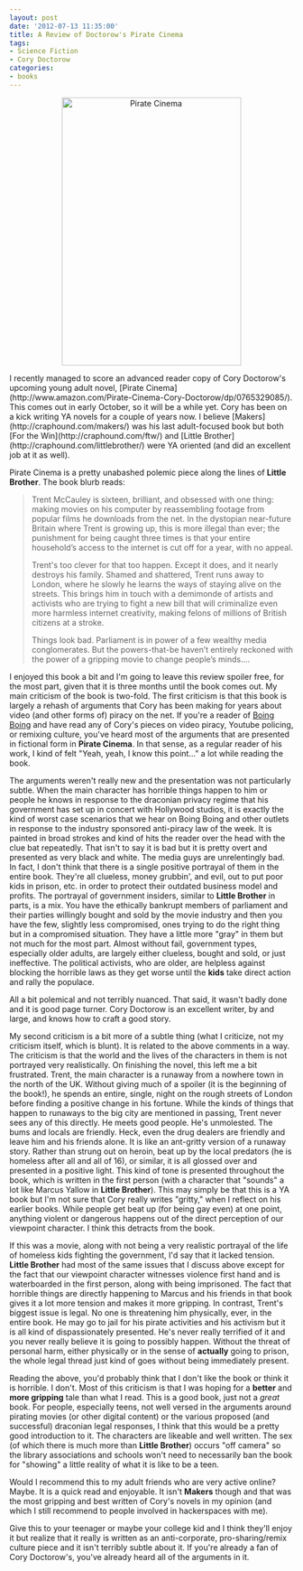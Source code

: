 ```yaml
--- 
layout: post
date: '2012-07-13 11:35:00'
title: A Review of Doctorow's Pirate Cinema
tags: 
- Science Fiction
- Cory Doctorow
categories:
- books
---
```

<p style="text-align:center"><img src="http://makehacklearn.org/images/pirate-cinema.jpg" width="318" height="475" alt="Pirate Cinema"></p>
I recently managed to score an advanced reader copy of Cory Doctorow's upcoming young adult novel, [Pirate Cinema](http://www.amazon.com/Pirate-Cinema-Cory-Doctorow/dp/0765329085/). This comes out in early October, so it will be a while yet. Cory has been on a kick writing YA novels for a couple of years now. I believe [Makers](http://craphound.com/makers/) was his last adult-focused book but both [For the Win](http://craphound.com/ftw/) and [Little Brother](http://craphound.com/littlebrother/) were YA oriented (and did an excellent job at it as well). 

Pirate Cinema is a pretty unabashed polemic piece along the lines of **Little Brother**. The book blurb reads:
>Trent McCauley is sixteen, brilliant, and obsessed with one thing: making movies on his computer by reassembling footage from popular films he downloads from the net. In the dystopian near-future Britain where Trent is growing up, this is more illegal than ever; the punishment for being caught three times is that your entire household’s access to the internet is cut off for a year, with no appeal.
>
>Trent's too clever for that too happen. Except it does, and it nearly destroys his family. Shamed and shattered, Trent runs away to London, where he slowly he learns the ways of staying alive on the streets. This brings him in touch with a demimonde of artists and activists who are trying to fight a new bill that will criminalize even more harmless internet creativity, making felons of millions of British citizens at a stroke. 
>
>Things look bad. Parliament is in power of a few wealthy media conglomerates. But the powers-that-be haven’t entirely reckoned with the power of a gripping movie to change people’s minds….

I enjoyed this book a bit and I'm going to leave this review spoiler free, for the most part, given that it is three months until the book comes out. My main criticism of the book is two-fold. The first criticism is that this book is largely a rehash of arguments that Cory has been making for years about video (and other forms of) piracy on the net. If you're a reader of [Boing Boing](http://boingboing.net/) and have read any of Cory's pieces on video piracy, Youtube policing, or remixing culture, you've heard most of the arguments that are presented in fictional form in **Pirate Cinema**.  In that sense, as a regular reader of his work, I kind of felt "Yeah, yeah, I know this point…" a lot while reading the book. 

The arguments weren't really new and the presentation was not particularly subtle. When the main character has horrible things happen to him or people he knows in response to the draconian privacy regime that his government has set up in concert with Hollywood studios, it is exactly the kind of worst case scenarios that we hear on Boing Boing and other outlets in response to the industry sponsored anti-piracy law of the week. It is painted in broad strokes and kind of hits the reader over the head with the clue bat repeatedly. That isn't to say it is bad but it is pretty overt and presented as very black and white. The media guys are unrelentingly bad. In fact, I don't think that there is a single positive portrayal of them in the entire book. They're all clueless, money grubbin', and evil, out to put poor kids in prison, etc. in order to protect their outdated business model and profits. The portrayal of government insiders, similar to **Little Brother** in parts, is a mix. You have the ethically bankrupt members of parliament and their parties willingly bought and sold by the movie industry and then you have the few, slightly less compromised, ones trying to do the right thing but in a compromised situation. They have a little more "gray" in them but not much for the most part. Almost without fail, government types, especially older adults, are largely either clueless, bought and sold, or just ineffective. The political activists, who are older, are helpless against blocking the horrible laws as they get worse until the **kids** take direct action and rally the populace. 

All a bit polemical and not terribly nuanced. That said, it wasn't badly done and it is good page turner. Cory Doctorow is an excellent writer, by and large, and knows how to craft a good story.

My second criticism is a bit more of a subtle thing (what I criticize, not my criticism itself, which is blunt). It is related to the above comments in a way. The criticism is that the world and the lives of the characters in them is not portrayed very realistically. On finishing the novel, this left me a bit frustrated. Trent, the main character is a runaway from a nowhere town in the north of the UK. Without giving much of a spoiler (it is the beginning of the book!), he spends an entire, single, night on the rough streets of London before finding a positive change in his fortune. While the kinds of things that happen to runaways to the big city are mentioned in passing, Trent never sees any of this directly. He meets good people. He's unmolested. The bums and locals are friendly. Heck, even the drug dealers are friendly and leave him and his friends alone. It is like an ant-gritty version of a runaway story. Rather than strung out on heroin, beat up by the local predators (he is homeless after all and all of 16), or similar, it is all glossed over and presented in a positive light. This kind of tone is presented throughout the book, which is written in the first person (with a character that "sounds" a lot like Marcus Yallow in **Little Brother**). This may simply be that this is a YA book but I'm not sure that Cory really writes "gritty," when I reflect on his earlier books. While people get beat up (for being gay even) at one point, anything violent or dangerous happens out of the direct perception of our viewpoint character. I think this detracts from the book.

If this was a movie, along with not being a very realistic portrayal of the life of homeless kids fighting the government, I'd say that it lacked tension. **Little Brother** had most of the same issues that I discuss above except for the fact that our viewpoint character witnesses violence first hand and is waterboarded in the first person, along with being imprisoned. The fact that horrible things are directly happening to Marcus and his friends in that book gives it a lot more tension and makes it more gripping. In contrast, Trent's biggest issue is legal. No one is threatening him physically, ever, in the entire book. He may go to jail for his pirate activities and his activism but it is all kind of dispassionately presented. He's never really terrified of it and you never really believe it is going to possibly happen. Without the threat of personal harm, either physically or in the sense of **actually** going to prison, the whole legal thread just kind of goes without being immediately present.

Reading the above, you'd probably think that I don't like the book or think it is horrible. I don't. Most of this criticism is that I was hoping for a **better** and **more gripping** tale than what I read. This is a good book, just not a *great* book. For people, especially teens, not well versed in the arguments around pirating movies (or other digital content) or the various proposed (and successful) draconian legal responses, I think that this would be a pretty good introduction to it. The characters are likeable and well written. The sex (of which there is much more than **Little Brother**) occurs "off camera" so the library associations and schools won't need to necessarily ban the book for "showing" a little reality of what it is like to be a teen. 

Would I recommend this to my adult friends who are very active online? Maybe. It is a quick read and enjoyable. It isn't **Makers** though and that was the most gripping and best written of Cory's novels in my opinion (and which I still recommend to people involved in hackerspaces with me).

Give this to your teenager or maybe your college kid and I think they'll enjoy it but realize that it really is written as an anti-corporate, pro-sharing/remix culture piece and it isn't terribly subtle about it. If you're already a fan of Cory Doctorow's, you've already heard all of the arguments in it.